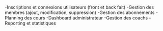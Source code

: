 -Inscriptions et connexions utilisateurs (front et back fait)
-Gestion des membres (ajout, modification, suppression)
-Gestion des abonnements
-Planning des cours
-Dashboard administrateur
-Gestion des coachs
-Reporting et statistiques